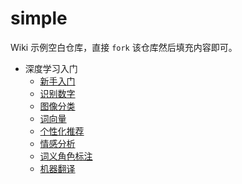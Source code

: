 # simple

Wiki 示例空白仓库，直接 `fork` 该仓库然后填充内容即可。
- 深度学习入门
  - [新手入门](getting-start.md)  
  - [识别数字](recognition-digit.md)  
  - [图像分类](image-classify.md)  
  - [词向量](word-vector.md)  
  - [个性化推荐](personality-recommend.md)  
  - [情感分析](emotion-analysis.md)
  - [词义角色标注](wordSence-identify.md)
  - [机器翻译](machine-translation.md)
